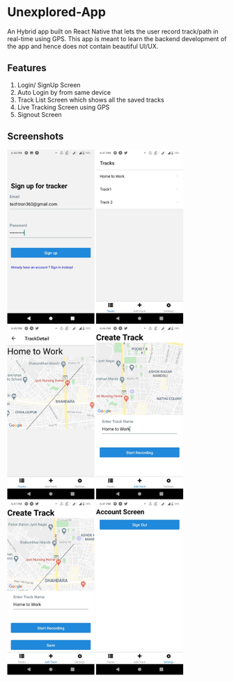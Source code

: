 # Unexplored-App
An Hybrid app built on React Native that lets the user record track/path in real-time using GPS. This app is meant to learn the backend development of the app and 
hence does not contain beautiful UI/UX. 

## Features
1. Login/ SignUp Screen
2. Auto Login by from same device
3. Track List Screen which shows all the saved tracks
4. Live Tracking Screen using GPS
5. Signout Screen

## Screenshots
<img src="https://github.com/Shitiz1708/Unexplored-App/blob/master/Screenshots/SignUp.jpeg" width="200" title="SignUp Page">
<img src="https://github.com/Shitiz1708/Unexplored-App/blob/master/Screenshots/TrackList.jpeg" width="200" title="TrackList Page">
<img src="https://github.com/Shitiz1708/Unexplored-App/blob/master/Screenshots/TrackDetailScreen.jpeg" width="200" title="TrackDetailScreen Page">
<img src="https://github.com/Shitiz1708/Unexplored-App/blob/master/Screenshots/TrackScreen.jpeg" width="200" title="TrackScreen Page">
<img src="https://github.com/Shitiz1708/Unexplored-App/blob/master/Screenshots/TrackStop.jpeg" width="200" title="TrackStop Page">
<img src="https://github.com/Shitiz1708/Unexplored-App/blob/master/Screenshots/Logout.jpeg" width="200" title="Logout Page">
